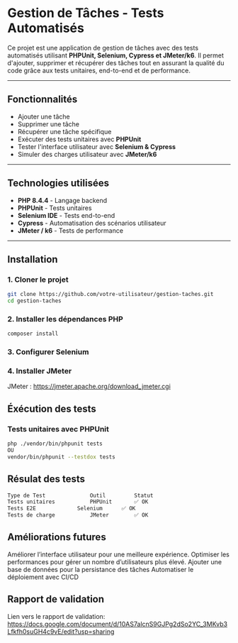 # Gestion de Tâches - Tests Automatisés

Ce projet est une application de gestion de tâches avec des tests automatisés utilisant **PHPUnit, Selenium, Cypress et JMeter/k6**. Il permet d'ajouter, supprimer et récupérer des tâches tout en assurant la qualité du code grâce aux tests unitaires, end-to-end et de performance.

-----

## Fonctionnalités

- Ajouter une tâche
- Supprimer une tâche  
- Récupérer une tâche spécifique  
- Exécuter des tests unitaires avec **PHPUnit**  
- Tester l'interface utilisateur avec **Selenium & Cypress**  
- Simuler des charges utilisateur avec **JMeter/k6**  

-----

## Technologies utilisées

- **PHP 8.4.4** - Langage backend  
- **PHPUnit** - Tests unitaires  
- **Selenium IDE** - Tests end-to-end  
- **Cypress** - Automatisation des scénarios utilisateur  
- **JMeter / k6** - Tests de performance  

-----

## Installation

### 1. Cloner le projet
```sh
git clone https://github.com/votre-utilisateur/gestion-taches.git
cd gestion-taches

```

### 2. Installer les dépendances PHP
```sh
composer install
```

### 3. Configurer Selenium

### 4. Installer JMeter
JMeter : https://jmeter.apache.org/download_jmeter.cgi

## Éxécution des tests

### Tests unitaires avec PHPUnit
```sh
php ./vendor/bin/phpunit tests
OU
vendor/bin/phpunit --testdox tests
```

## Résulat des tests

```sh
Type de Test	          Outil    	    Statut
Tests unitaires	          PHPUnit	    ✅ OK
Tests E2E	          Selenium	    ✅ OK
Tests de charge	          JMeter	    ✅ OK
```

## Améliorations futures

Améliorer l’interface utilisateur pour une meilleure expérience.
Optimiser les performances pour gérer un nombre d’utilisateurs plus élevé.
Ajouter une base de données pour la persistance des tâches
Automatiser le déploiement avec CI/CD

 ## Rapport de validation
 Lien vers le rapport de validation: https://docs.google.com/document/d/10AS7alcnS9GJPg2dSo2YC_3MKvb3Lfkfh0suGH4c9vE/edit?usp=sharing
